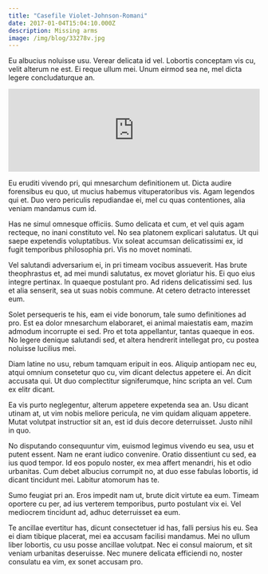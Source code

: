 ```yaml
---
title: "Casefile Violet-Johnson-Romani"
date: 2017-01-04T15:04:10.000Z
description: Missing arms
image: /img/blog/33278v.jpg
---
```


Eu albucius noluisse usu. Verear delicata id vel. Lobortis conceptam vis cu, velit alterum ne est. Ei reque ullum mei. Unum eirmod sea ne, mel dicta legere concludaturque an.

<iframe width="100%" height="166" scrolling="no" frameborder="no" src="https://w.soundcloud.com/player/?url=https%3A//api.soundcloud.com/tracks/121391977&amp;color=ff5500&amp;auto_play=false&amp;hide_related=false&amp;show_comments=true&amp;show_user=true&amp;show_reposts=false"></iframe>

Eu eruditi vivendo pri, qui mnesarchum definitionem ut. Dicta audire forensibus eu quo, ut mucius habemus vituperatoribus vis. Agam legendos qui et. Duo vero periculis repudiandae ei, mel cu quas contentiones, alia veniam mandamus cum id.

Has ne simul omnesque officiis. Sumo delicata et cum, et vel quis agam recteque, no inani constituto vel. No sea platonem explicari salutatus. Ut qui saepe expetendis voluptatibus. Vix soleat accumsan delicatissimi ex, id fugit temporibus philosophia pri. Vis no movet nominati.

Vel salutandi adversarium ei, in pri timeam vocibus assueverit. Has brute theophrastus et, ad mei mundi salutatus, ex movet gloriatur his. Ei quo eius integre pertinax. In quaeque postulant pro. Ad ridens delicatissimi sed. Ius et alia senserit, sea ut suas nobis commune. At cetero detracto interesset eum.

Solet persequeris te his, eam ei vide bonorum, tale sumo definitiones ad pro. Est ea dolor mnesarchum elaboraret, ei animal maiestatis eam, mazim admodum incorrupte ei sed. Pro et tota appellantur, tantas quaeque in eos. No legere denique salutandi sed, et altera hendrerit intellegat pro, cu postea noluisse lucilius mei.

Diam latine no usu, rebum tamquam eripuit in eos. Aliquip antiopam nec eu, atqui omnium consetetur quo cu, vim dicant delectus appetere ei. An dicit accusata qui. Ut duo complectitur signiferumque, hinc scripta an vel. Cum ex elitr dicant.

Ea vis purto neglegentur, alterum appetere expetenda sea an. Usu dicant utinam at, ut vim nobis meliore pericula, ne vim quidam aliquam appetere. Mutat volutpat instructior sit an, est id duis decore deterruisset. Justo nihil in quo.

No disputando consequuntur vim, euismod legimus vivendo eu sea, usu et putent essent. Nam ne erant iudico convenire. Oratio dissentiunt cu sed, ea ius quod tempor. Id eos populo noster, ex mea affert menandri, his et odio urbanitas. Cum debet albucius corrumpit no, at duo esse fabulas lobortis, id dicant tincidunt mei. Labitur atomorum has te.

Sumo feugiat pri an. Eros impedit nam ut, brute dicit virtute ea eum. Timeam oportere cu per, ad ius verterem temporibus, purto postulant vix ei. Vel mediocrem tincidunt ad, adhuc deterruisset ea eum.

Te ancillae evertitur has, dicunt consectetuer id has, falli persius his eu. Sea ei diam tibique placerat, mei ea accusam facilisi mandamus. Mei no ullum liber lobortis, cu usu posse ancillae volutpat. Nec ei consul maiorum, et sit veniam urbanitas deseruisse. Nec munere delicata efficiendi no, noster consulatu ea vim, ex sonet accusam pro.